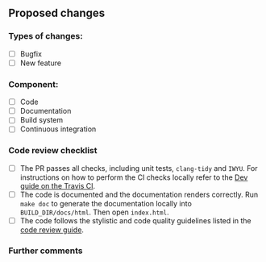 ## Proposed changes

<!--
At a high level, describe what this PR does.
-->

### Types of changes:

- [ ] Bugfix
- [ ] New feature

### Component:

- [ ] Code
- [ ] Documentation
- [ ] Build system
- [ ] Continuous integration

### Code review checklist

- [ ] The PR passes all checks, including unit tests, `clang-tidy` and `IWYU`. For
  instructions on how to perform the CI checks locally refer to the [Dev guide
  on the Travis CI](https://spectre-code.org/travis_guide.html).
- [ ] The code is documented and the documentation renders correctly. Run `make doc`
  to generate the documentation locally into `BUILD_DIR/docs/html`. Then open
  `index.html`.
- [ ] The code follows the stylistic and code quality guidelines listed in the
  [code review guide](https://spectre-code.org/code_review_guide.html).

### Further comments

<!--
If this is a relatively large or complex change, kick off the discussion by
explaining why you chose the solution you did and what alternatives you
considered, etc...
-->
